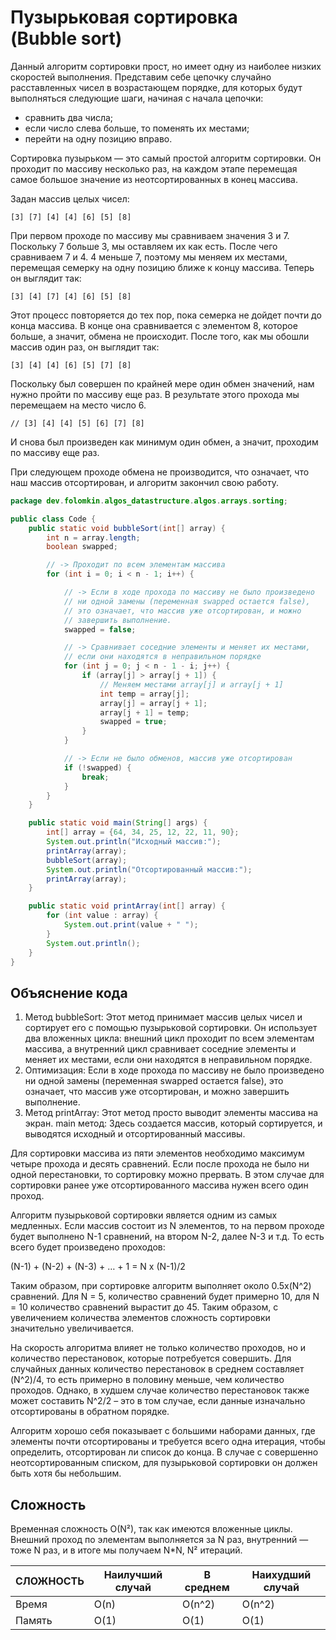# Пузырьковая сортировка<br> (Bubble sort)

Данный алгоритм сортировки прост, но имеет одну из наиболее низких скоростей
выполнения. Представим себе цепочку случайно расставленных чисел в возрастающем
порядке, для которых будут выполняться следующие шаги, начиная с начала цепочки:

- сравнить два числа;
- если число слева больше, то поменять их местами;
- перейти на одну позицию вправо.

Сортировка пузырьком — это самый простой алгоритм сортировки. Он проходит по
массиву несколько раз, на каждом этапе перемещая самое большое значение из
неотсортированных в конец массива.

Задан массив целых чисел:

    [3] [7] [4] [4] [6] [5] [8]

При первом проходе по массиву мы сравниваем значения 3 и 7. Поскольку 7 больше
3, мы оставляем их как есть. После чего сравниваем 7 и 4. 4 меньше 7, поэтому мы
меняем их местами, перемещая семерку на одну позицию ближе к концу массива.
Теперь он выглядит так:

    [3] [4] [7] [4] [6] [5] [8]

Этот процесс повторяется до тех пор, пока семерка не дойдет почти до конца
массива. В конце она сравнивается с элементом 8, которое больше, а значит,
обмена не происходит. После того, как мы обошли массив один раз, он выглядит
так:

    [3] [4] [4] [6] [5] [7] [8]

Поскольку был совершен по крайней мере один обмен значений, нам нужно пройти по
массиву еще раз. В результате этого прохода мы перемещаем на место число 6.

    // [3] [4] [4] [5] [6] [7] [8]

И снова был произведен как минимум один обмен, а значит, проходим по массиву еще
раз.

При следующем проходе обмена не производится, что означает, что наш массив
отсортирован, и алгоритм закончил свою работу.

```java
package dev.folomkin.algos_datastructure.algos.arrays.sorting;

public class Code {
    public static void bubbleSort(int[] array) {
        int n = array.length;
        boolean swapped;

        // -> Проходит по всем элементам массива
        for (int i = 0; i < n - 1; i++) {

            // -> Если в ходе прохода по массиву не было произведено
            // ни одной замены (переменная swapped остается false),
            // это означает, что массив уже отсортирован, и можно
            // завершить выполнение.
            swapped = false;

            // -> Сравнивает соседние элементы и меняет их местами,
            // если они находятся в неправильном порядке
            for (int j = 0; j < n - 1 - i; j++) {
                if (array[j] > array[j + 1]) {
                    // Меняем местами array[j] и array[j + 1]
                    int temp = array[j];
                    array[j] = array[j + 1];
                    array[j + 1] = temp;
                    swapped = true;
                }
            }

            // -> Если не было обменов, массив уже отсортирован
            if (!swapped) {
                break;
            }
        }
    }

    public static void main(String[] args) {
        int[] array = {64, 34, 25, 12, 22, 11, 90};
        System.out.println("Исходный массив:");
        printArray(array);
        bubbleSort(array);
        System.out.println("Отсортированный массив:");
        printArray(array);
    }

    public static void printArray(int[] array) {
        for (int value : array) {
            System.out.print(value + " ");
        }
        System.out.println();
    }
}

```

## Объяснение кода

1. Метод bubbleSort: Этот метод принимает массив целых чисел и сортирует его с
   помощью пузырьковой сортировки. Он использует два вложенных цикла: внешний
   цикл проходит по всем элементам массива, а внутренний цикл сравнивает
   соседние элементы и меняет их местами, если они находятся в неправильном
   порядке.
2. Оптимизация: Если в ходе прохода по массиву не было произведено ни одной
   замены (переменная swapped остается false), это означает, что массив уже
   отсортирован, и можно завершить выполнение.
3. Метод printArray: Этот метод просто выводит элементы массива на экран.
   main метод: Здесь создается массив, который сортируется, и выводятся исходный
   и отсортированный массивы.

Для сортировки массива из пяти элементов необходимо максимум четыре прохода и
десять сравнений. Если после прохода не было ни одной перестановки, то
сортировку можно прервать. В этом случае для сортировки ранее уже
отсортированного массива нужен всего один проход.

Алгоритм пузырьковой сортировки является одним из самых медленных. Если массив
состоит из N элементов, то на первом проходе будет выполнено N-1 сравнений, на
втором N-2, далее N-3 и т.д. То есть всего будет произведено проходов:

(N-1) + (N-2) + (N-3) + … + 1 = N x (N-1)/2

Таким образом, при сортировке алгоритм выполняет около 0.5х(N^2) сравнений. Для
N = 5, количество сравнений будет примерно 10, для N = 10 количество сравнений
вырастит до 45. Таким образом, с увеличением количества элементов сложность
сортировки значительно увеличивается.

На скорость алгоритма влияет не только количество проходов, но и количество
перестановок, которые потребуется совершить. Для случайных данных количество
перестановок в среднем составляет (N^2)/4, то есть примерно в половину меньше,
чем количество проходов. Однако, в худшем случае количество перестановок также
может составить N^2/2 – это в том случае, если данные изначально отсортированы
в обратном порядке.

Алгоритм хорошо себя показывает с большими наборами данных, где элементы почти
отсортированы и требуется всего одна итерация, чтобы определить, отсортирован ли
список до конца.
В случае с совершенно неотсортированным списком, для пузырьковой сортировки он
должен быть хотя бы небольшим.

## Сложность

Временная сложность O(N²), так как имеются вложенные циклы. Внешний проход по
элементам выполняется за N раз, внутренний — тоже N раз, и в итоге мы получаем
N*N, N² итераций.

| СЛОЖНОСТЬ | Наилучший случай | В среднем | Наихудший случай |
|-----------|------------------|-----------|------------------|
| Время     | O(n)             | O(n^2)    | O(n^2)           |
| Память    | O(1)             | O(1)      | O(1)             |
